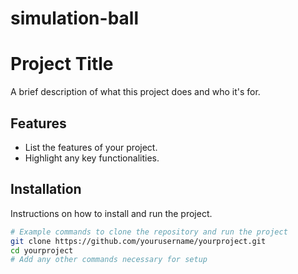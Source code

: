 # simulation-ball
# Project Title

A brief description of what this project does and who it's for.

## Features

- List the features of your project.
- Highlight any key functionalities.

## Installation

Instructions on how to install and run the project.

```bash
# Example commands to clone the repository and run the project
git clone https://github.com/yourusername/yourproject.git
cd yourproject
# Add any other commands necessary for setup
